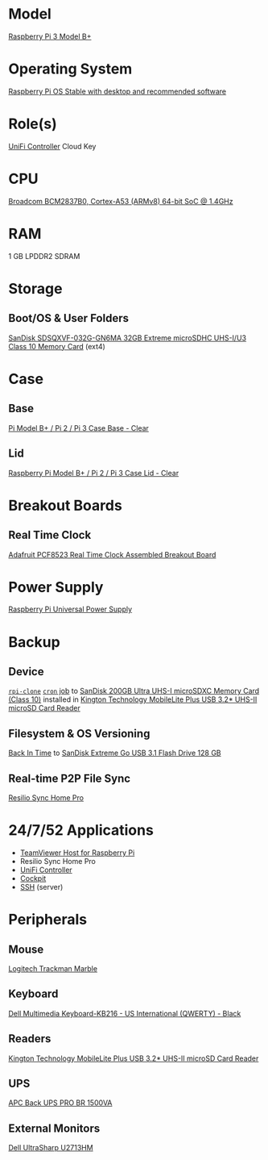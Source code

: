# Model

[Raspberry Pi 3 Model B+](https://www.raspberrypi.org/products/raspberry-pi-3-model-b-plus/)

# Operating System

[Raspberry Pi OS Stable with desktop and recommended software](https://www.raspberrypi.org/downloads/raspbian/)

# Role(s)

[UniFi Controller](https://www.ui.com/software/) Cloud Key

# CPU

[Broadcom BCM2837B0, Cortex-A53 (ARMv8) 64-bit SoC @ 1.4GHz](https://www.raspberrypi.org/documentation/hardware/raspberrypi/bcm2837b0/README.md)

# RAM

1 GB LPDDR2 SDRAM

# Storage

## Boot/OS & User Folders

[SanDisk SDSQXVF-032G-GN6MA 32GB Extreme microSDHC UHS-I/U3 Class 10 Memory Card](https://www.newegg.com/sandisk-32gb-microsdhc/p/N82E16820173122?Item=N82E16820173122) (ext4)

# Case

## Base

[Pi Model B+ / Pi 2 / Pi 3 Case Base - Clear](https://www.adafruit.com/product/2253)

## Lid

[Raspberry Pi Model B+ / Pi 2 / Pi 3 Case Lid - Clear](https://www.adafruit.com/product/2257)

# Breakout Boards

## Real Time Clock

[Adafruit PCF8523 Real Time Clock Assembled Breakout Board](https://www.adafruit.com/product/3295)

# Power Supply

[Raspberry Pi Universal Power Supply](https://www.raspberrypi.org/products/raspberry-pi-universal-power-supply/)

# Backup

## Device 

[`rpi-clone`](https://github.com/billw2/rpi-clone) [`cron` job](https://github.com/jdrch/Hardware/issues/66) to [SanDisk 200GB Ultra UHS-I microSDXC Memory Card (Class 10)](https://github.com/jdrch/Hardware/blob/master/Storage.md#microsd) installed in [Kington Technology MobileLite Plus USB 3.2* UHS-II microSD Card Reader](https://github.com/jdrch/Hardware/blob/master/Raspberry%20Pi%203%20Model%20B+.md#readers)

## Filesystem & OS Versioning

[Back In Time](https://github.com/bit-team/backintime) to [SanDisk Extreme Go USB 3.1 Flash Drive 128 GB](https://www.sandisk.com/home/usb-flash/extreme-go-usb)

## Real-time P2P File Sync

[Resilio Sync Home Pro](https://www.resilio.com/individuals/)

# 24/7/52 Applications

* [TeamViewer Host for Raspberry Pi](https://www.teamviewer.com/en-us/download/linux/)
* Resilio Sync Home Pro
* [UniFi Controller](https://dl.ubnt.com/guides/UniFi/UniFi_Controller_V5_UG.pdf)
* [Cockpit](https://cockpit-project.org/)
* [SSH](https://www.openssh.com/) (server)

# Peripherals

## Mouse 

[Logitech Trackman Marble](https://www.logitech.com/en-us/product/trackman-marble-business)

## Keyboard

[Dell Multimedia Keyboard-KB216 - US International (QWERTY) - Black](https://www.dell.com/en-us/shop/dell-multimedia-keyboard-kb216-us-international-qwerty-black/apd/580-admt/pc-accessories)

## Readers

[Kington Technology MobileLite Plus USB 3.2* UHS-II microSD Card Reader](https://www.kingston.com/us/memory-card-readers/mobilelite-plus-microsd-reader)

## UPS

[APC Back UPS PRO BR 1500VA](https://github.com/jdrch/Hardware/blob/master/UPS.md#battery-backed-up-devices)

## External Monitors

[Dell UltraSharp U2713HM](https://github.com/jdrch/Hardware/blob/master/Monitors.md#dell-ultrasharp-u2713hm)
